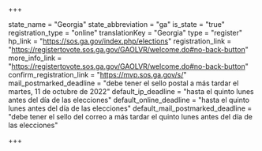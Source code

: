 +++

state_name = "Georgia"
state_abbreviation = "ga"
is_state = "true"
registration_type = "online"
translationKey = "Georgia"
type = "register"
hp_link = "https://sos.ga.gov/index.php/elections"
registration_link = "https://registertovote.sos.ga.gov/GAOLVR/welcome.do#no-back-button"
more_info_link = "https://registertovote.sos.ga.gov/GAOLVR/welcome.do#no-back-button"
confirm_registration_link = "https://mvp.sos.ga.gov/s/"
mail_postmarked_deadline = "debe tener el sello postal a más tardar el martes, 11 de octubre de 2022"
default_ip_deadline = "hasta el quinto lunes antes del día de las elecciones"
default_online_deadline = "hasta el quinto lunes antes del día de las elecciones"
default_mail_postmarked_deadline = "debe tener el sello del correo a más tardar el quinto lunes antes del día de las elecciones"

+++